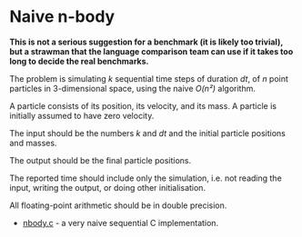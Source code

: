 # Naive n-body

**This is not a serious suggestion for a benchmark (it is likely too
trivial), but a strawman that the language comparison team can use if
it takes too long to decide the real benchmarks.**

The problem is simulating *k* sequential time steps of duration *dt*,
of *n* point particles in 3-dimensional space, using the naive *O(n²)*
algorithm.

A particle consists of its position, its velocity, and its mass.  A
particle is initially assumed to have zero velocity.

The input should be the numbers *k* and *dt* and the initial particle
positions and masses.

The output should be the final particle positions.

The reported time should include only the simulation, i.e. not reading
the input, writing the output, or doing other initialisation.

All floating-point arithmetic should be in double precision.

* [nbody.c](nbody.c) - a very naive sequential C implementation.
